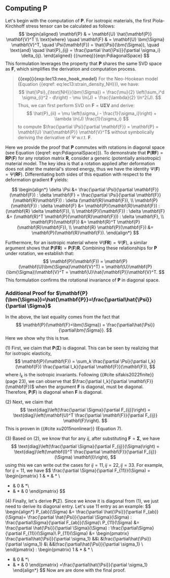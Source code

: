 ## Computing $\mathbf{P}$

Let's begin with the computation of $\mathbf{P}$. For isotropic materials, the first Piola-Kirchhoff stress tensor can be calculated as follows:
$$
\begin{aligned}
    \mathbf{P} & = \mathbf{U} \hat{\mathbf{P}} \mathbf{V}^T \\
    \text{where} \quad
    \mathbf{F} & = \mathbf{U} \bm{\Sigma} \mathbf{V}^T, \quad
    \Psi(\mathbf{F}) = \hat{\Psi}(\bm{\Sigma}), \quad \text{and} \quad
    \hat{P}_{ij} = \frac{\partial \hat{\Psi}}{\partial \sigma_i} \delta_{ij}.
\end{aligned}
{{numeq}}{eqn:PdiagonalSpace}
$$
This formulation leverages the property that $\mathbf{P}$ shares the same SVD space as $\mathbf{F}$, which simplifies the derivation and computation process.

> **{{exp}}{exp:lec13:neo_hook_model}**
> For the Neo-Hookean model (Equation {{eqref: eq:lec13:strain_density_NH}}), we have:
$$
    \hat{\Psi}_{\text{NH}}(\bm{\Sigma}) = \frac{\mu}{2} \left(\sum_i^d \sigma_{i}^2 - d\right) - \mu \ln(J) + \frac{\lambda}{2} \ln^2(J).
$$
> Thus, we can first perform SVD on $\mathbf{F} = \mathbf{U} \bm{\Sigma} \mathbf{V}$ and derive:
$$
    \hat{P}_{ii} = \mu \left(\sigma_i - \frac{1}{\sigma_i}\right) + \lambda \ln(J) \frac{1}{\sigma_i}
$$
> to compute $\frac{\partial \Psi}{\partial \mathbf{F}} = \mathbf{P} = \mathbf{U} \hat{\mathbf{P}} \mathbf{V}^T$ without symbolically deriving the derivative of $\Psi$ w.r.t. $\mathbf{F}$.

Here we provide the proof that $\mathbf{P}$ commutes with rotations in diagonal space (see Equation {{eqref: eqn:PdiagonalSpace}}). To demonstrate that $\mathbf{P}(\mathbf{R}\mathbf{F}) = \mathbf{R}\mathbf{P}(\mathbf{F})$ for any rotation matrix $\mathbf{R}$, consider a generic (potentially anisotropic) material model. The key idea is that a rotation applied after deformation does not alter the material's stored energy, thus we have the identity $\Psi(\mathbf{F}) = \Psi(\mathbf{R}\mathbf{F})$. Differentiating both sides of this equation with respect to the deformation gradient $\mathbf{F}$ yields:

$$
\begin{align*}
\delta \Psi &= \frac{\partial \Psi}{\partial \mathbf{F}}(\mathbf{F}) : \delta \mathbf{F} = \frac{\partial \Psi}{\partial \mathbf{F}}(\mathbf{R}\mathbf{F}) : \delta (\mathbf{R}\mathbf{F}), \\
\mathbf{P}(\mathbf{F}) : \delta \mathbf{F} &= \mathbf{P}(\mathbf{R}\mathbf{F}) : (\mathbf{R} \delta \mathbf{F}), \\
\mathbf{P}(\mathbf{F}) : \delta \mathbf{F} &= (\mathbf{R}^T \mathbf{P}(\mathbf{R}\mathbf{F})) : \delta \mathbf{F}, \\
\mathbf{P}(\mathbf{F}) &= \mathbf{R}^T \mathbf{P}(\mathbf{R}\mathbf{F}), \\
\mathbf{R} \mathbf{P}(\mathbf{F}) &= \mathbf{P}(\mathbf{R}\mathbf{F}).
\end{align*}
$$

Furthermore, for an isotropic material where $\Psi(\mathbf{F}\mathbf{R}) = \Psi(\mathbf{F})$, a similar argument shows that $\mathbf{P}(\mathbf{F}\mathbf{R}) = \mathbf{P}(\mathbf{F})\mathbf{R}$. Combining these relationships for $\mathbf{P}$ under rotation, we establish that:
$$
\mathbf{P}(\mathbf{F}) = \mathbf{P}(\mathbf{U}\bm{\Sigma}\mathbf{V}^T) = \mathbf{U}\mathbf{P}(\bm{\Sigma})\mathbf{V}^T = \mathbf{U}\hat{\mathbf{P}}\mathbf{V}^T.
$$
This formulation confirms the rotational invariance of $\mathbf{P}$ in diagonal space.

### Additional Proof for $\mathbf{P}(\bm{\Sigma})=\hat{\mathbf{P}}=\frac{\partial\hat{\Psi}}{\partial \Sigma}$

In the above, the last equality comes from the fact that 
$$
\mathbf{P}(\mathbf{F}=\bm{\Sigma}) = \frac{\partial\hat{\Psi}}{\partial\bm{\Sigma}}.
$$
Here we show why this is true.

(1) First, we claim that $\mathbf{P}(\bm{\Sigma})$ is diagonal. This can be seen by realizing that for isotropic elasticity,
$$
\mathbf{P}(\mathbf{F}) = \sum_k \frac{\partial \Psi}{\partial I_k}(\mathbf{F}) \frac{\partial I_k}{\partial \mathbf{F}}(\mathbf{F}),
$$
where $I_k$ is the isotropic invariants. Following {{#cite sifakis2022finite}} (page 23), we can observe that $\frac{\partial I_k}{\partial \mathbf{F}}(\mathbf{F})$ when the argument $\mathbf{F}$ is diagonal, must be diagonal. Therefore, $\mathbf{P}(\mathbf{F})$ is diagonal when $\mathbf{F}$ is diagonal. 

(2) Next, we claim that
$$
\text{diag}\left(\frac{\partial \Sigma}{\partial F_{ij}}\right) = \text{diag}\left(\mathbf{U}^T \frac{\partial \mathbf{F}}{\partial F_{ij}} \mathbf{F}\right).
$$
This is proven in {{#cite xu2015nonlinear}} (Equation 7).


(3) Based on (2), we know that for any $ij$, after substituting $\mathbf{F}=\bm{\Sigma}$, we have
$$
\text{diag}\left(\frac{\partial \Sigma}{\partial F_{ij}}(\Sigma)\right) = \text{diag}\left(\mathbf{I}^T \frac{\partial \mathbf{F}}{\partial F_{ij}}(\Sigma) \mathbf{I}\right),
$$
using this we can write out the cases for $ij=11, ij=22,ij=33$. For example, for $ij=11$, we have
$$
\frac{\partial \Sigma}{\partial F_{11}}(\Sigma) = \begin{pmatrix}
1 & * & * \\
* & 0 & *\\
* & * & 0 
\end{pmatrix}
$$

(4) Finally, let's derive $\mathbf{P}(\Sigma)$. Since we know it is diagonal from (1), we just need to derive its diagonal entry. Let's use $11$ entry as an example:
$$
\begin{align*}
P_{ab}(\Sigma) &= \frac{\partial \hat{\Psi}}{\partial F_{ab}}(\Sigma)= \frac{\partial \hat{\Psi}}{\partial \Sigma}(\Sigma) : \frac{\partial\Sigma}{\partial F_{ab}}(\Sigma)\\
P_{11}(\Sigma) &= \frac{\partial \hat{\Psi}}{\partial \Sigma}(\Sigma) : \frac{\partial\Sigma}{\partial F_{11}}(\Sigma)\\
P_{11}(\Sigma) &= \begin{pmatrix}
\frac{\partial\hat{\Psi}}{\partial \sigma_1} &&\\
&\frac{\partial\hat{\Psi}}{\partial \sigma_1} &\\
&&\frac{\partial\hat{\Psi}}{\partial \sigma_1} \\
\end{pmatrix}
:
\begin{pmatrix}
1 & * & * \\
* & 0 & *\\
* & * & 0 
\end{pmatrix}
=\frac{\partial\hat{\Psi}}{\partial \sigma_1}
\end{align*}
$$
Now are are done with the final proof.